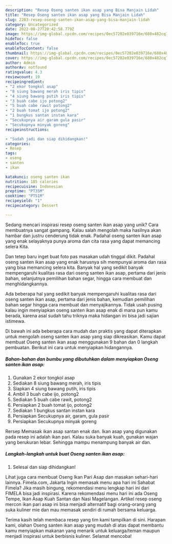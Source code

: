 ```yaml
---
description: "Resep Oseng santen ikan asap yang Bisa Manjain Lidah"
title: "Resep Oseng santen ikan asap yang Bisa Manjain Lidah"
slug: 2203-resep-oseng-santen-ikan-asap-yang-bisa-manjain-lidah
category: Uncategorized
date: 2022-08-27T20:42:58.779Z
image: https://img-global.cpcdn.com/recipes/0ec57202e039716e/680x482cq70/oseng-santen-ikan-asap-foto-resep-utama.jpg
hideToc: false
enableToc: true
enableTocContent: false
thumbnail: https://img-global.cpcdn.com/recipes/0ec57202e039716e/680x482cq70/oseng-santen-ikan-asap-foto-resep-utama.jpg
cover: https://img-global.cpcdn.com/recipes/0ec57202e039716e/680x482cq70/oseng-santen-ikan-asap-foto-resep-utama.jpg
author: Admin
authorAv: notfound
ratingvalue: 4.3
reviewcount: 19
recipeingredient:
- "2 ekor tongkol asap"
- "8 siung bawang merah iris tipis"
- "4 siung bawang putih iris tipis"
- "3 buah cabe ijo potong2"
- "5 buah cabe rawit potong2"
- "2 buah tomat ijo potong2"
- "1 bungkus santan instan kara"
- "Secukupnya air garam gula pasir"
- "Secukupnya minyak goreng"
recipeinstructions:

- "Sudah jadi dan siap dihidangkan!"
categories:
- Resep
tags:
- oseng
- santen
- ikan

katakunci: oseng santen ikan 
nutrition: 185 calories
recipecuisine: Indonesian
preptime: "PT35M"
cooktime: "PT51M"
recipeyield: "1"
recipecategory: Dessert

---
```





Sedang mencari inspirasi resep oseng santen ikan asap yang unik? Cara membuatnya sangat gampang. Kalau salah mengolah maka hasilnya akan hambar dan justru cenderung tidak enak. Padahal oseng santen ikan asap yang enak selayaknya punya aroma dan cita rasa yang dapat memancing selera Kita.





Dan tetep baru inget buat foto pas masakan udah tinggal dikit. Padahal oseng santen ikan asap yang enak harusnya sih mempunyai aroma dan rasa yang bisa memancing selera kita. Banyak hal yang sedikit banyak mempengaruhi kualitas rasa dari oseng santen ikan asap, pertama dari jenis bahan, selanjutnya pemilihan bahan segar, hingga cara membuat dan menghidangkannya.

Ada beberapa hal yang sedikit banyak mempengaruhi kualitas rasa dari oseng santen ikan asap, pertama dari jenis bahan, kemudian pemilihan bahan segar hingga cara membuat dan menyajikannya. Tidak usah pusing kalau ingin menyiapkan oseng santen ikan asap enak di mana pun kamu berada, karena asal sudah tahu triknya maka hidangan ini bisa jadi sajian istimewa.






Di bawah ini ada beberapa cara mudah dan praktis yang dapat diterapkan untuk mengolah oseng santen ikan asap yang siap dikreasikan. Kamu dapat membuat Oseng santen ikan asap menggunakan 9 bahan dan 0 langkah pembuatan. Berikut ini cara untuk menyiapkan hidangannya.

<!--inarticleads1-->

##### Bahan-bahan dan bumbu yang dibutuhkan dalam menyiapkan Oseng santen ikan asap:

1. Gunakan 2 ekor tongkol asap
1. Sediakan 8 siung bawang merah, iris tipis
1. Siapkan 4 siung bawang putih, iris tipis
1. Ambil 3 buah cabe ijo, potong2
1. Sediakan 5 buah cabe rawit, potong2
1. Persiapkan 2 buah tomat ijo, potong2
1. Sediakan 1 bungkus santan instan kara
1. Persiapkan Secukupnya air, garam, gula pasir
1. Persiapkan Secukupnya minyak goreng


Rersep Memasak ikan asap santan enak dan. Ikan asap yang digunakan pada resep ini adalah ikan pari. Kalau suka banyak kuah, gunakan wajan yang berukuran lebar. Sehingga mampu menampung banyak air dan. 

<!--inarticleads2-->

##### Langkah-langkah untuk buat Oseng santen ikan asap:


1. Selesai dan siap dihidangkan!

Lihat juga cara membuat Oseng Ikan Pari Asap dan masakan sehari-hari lainnya. Fimela.com, Jakarta Ingin memasak menu apa hari ini Sahabat Fimela? Jika masih bingung, rekomendasi menu lengkap hari ini dari FIMELA bisa jadi inspirasi. Karena rekomendasi menu hari ini ada Oseng Tempe, Ikan Asap Kuah Santan dan Nasi Magelangan. Artikel resep oseng mercon ikan pari asap ini bisa menjadi alternatif bagi orang-orang yang suka kuliner mie dan mau memasak sendiri di rumah bersama keluarga. 

Terima kasih telah membaca resep yang tim kami tampilkan di sini. Harapan kami, olahan Oseng santen ikan asap yang mudah di atas dapat membantu kamu menyiapkan makanan yang menarik untuk keluarga/teman maupun menjadi inspirasi untuk berbisnis kuliner. Selamat mencoba!
